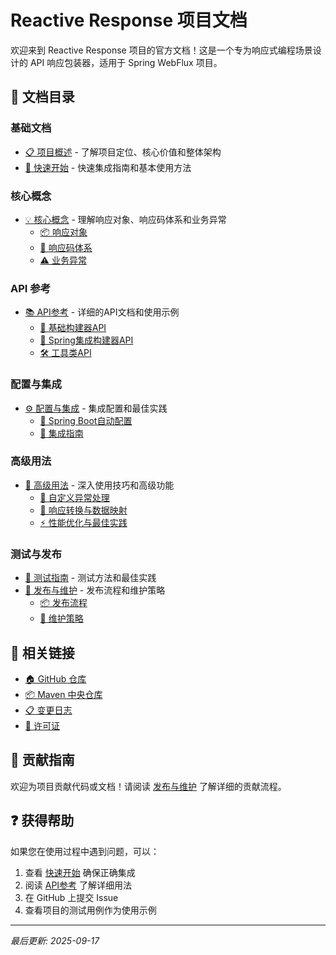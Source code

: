 # Reactive Response 项目文档

欢迎来到 Reactive Response 项目的官方文档！这是一个专为响应式编程场景设计的 API 响应包装器，适用于 Spring WebFlux 项目。

## 📖 文档目录

### 基础文档
- [📋 项目概述](./项目概述.md) - 了解项目定位、核心价值和整体架构
- [🚀 快速开始](./快速开始.md) - 快速集成指南和基本使用方法

### 核心概念
- [💡 核心概念](./核心概念.md) - 理解响应对象、响应码体系和业务异常
  - [📦 响应对象](./核心概念.md#响应对象)
  - [🔢 响应码体系](./核心概念.md#响应码体系)
  - [⚠️ 业务异常](./核心概念.md#业务异常)

### API 参考
- [📚 API参考](./API参考.md) - 详细的API文档和使用示例
  - [🔧 基础构建器API](./API参考.md#基础构建器api)
  - [🌱 Spring集成构建器API](./API参考.md#spring集成构建器api)
  - [🛠️ 工具类API](./API参考.md#工具类api)

### 配置与集成
- [⚙️ 配置与集成](./配置与集成.md) - 集成配置和最佳实践
  - [🔄 Spring Boot自动配置](./配置与集成.md#spring-boot自动配置)
  - [📖 集成指南](./配置与集成.md#集成指南)

### 高级用法
- [🎯 高级用法](./高级用法.md) - 深入使用技巧和高级功能
  - [🔧 自定义异常处理](./高级用法.md#自定义异常处理)
  - [🔄 响应转换与数据映射](./高级用法.md#响应转换与数据映射)
  - [⚡ 性能优化与最佳实践](./高级用法.md#性能优化与最佳实践)

### 测试与发布
- [🧪 测试指南](./测试指南.md) - 测试方法和最佳实践
- [🚀 发布与维护](./发布与维护.md) - 发布流程和维护策略
  - [📦 发布流程](./发布与维护.md#发布流程)
  - [🔧 维护策略](./发布与维护.md#维护策略)

## 🔗 相关链接

- [🏠 GitHub 仓库](https://github.com/hzcssss/reactive-response)
- [📦 Maven 中央仓库](https://search.maven.org/artifact/io.github.hzcssss/reactive-response-builder)
- [📋 变更日志](../CHANGELOG.md)
- [📜 许可证](../LICENSE)

## 🤝 贡献指南

欢迎为项目贡献代码或文档！请阅读 [发布与维护](./发布与维护.md) 了解详细的贡献流程。

## ❓ 获得帮助

如果您在使用过程中遇到问题，可以：

1. 查看 [快速开始](./快速开始.md) 确保正确集成
2. 阅读 [API参考](./API参考.md) 了解详细用法
3. 在 GitHub 上提交 Issue
4. 查看项目的测试用例作为使用示例

---

*最后更新: 2025-09-17*